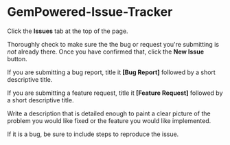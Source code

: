 # GemPowered-Issue-Tracker
Click the **Issues** tab at the top of the page.

Thoroughly check to make sure the the bug or request you're submitting is *not* already there.
Once you have confirmed that, click the **New Issue** button.

If you are submitting a bug report, title it **[Bug Report]** followed by a short descriptive title.

If you are submitting a feature request, title it **[Feature Request]** followed by a short descriptive title.

Write a description that is detailed enough to paint a clear picture of the problem you would like fixed or the feature you would like implemented.

If it is a bug, be sure to include steps to reproduce the issue.
